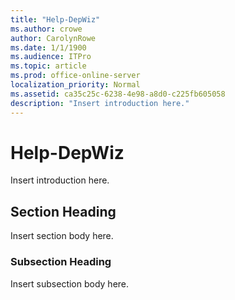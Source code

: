 ```yaml
---
title: "Help-DepWiz"
ms.author: crowe
author: CarolynRowe
ms.date: 1/1/1900
ms.audience: ITPro
ms.topic: article
ms.prod: office-online-server
localization_priority: Normal
ms.assetid: ca35c25c-6238-4e98-a8d0-c225fb605058
description: "Insert introduction here."
---
```


# Help-DepWiz
 
Insert introduction here.
  
## Section Heading

Insert section body here.
  
### Subsection Heading

Insert subsection body here.
  

